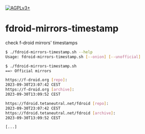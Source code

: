 <!-- SPDX-FileCopyrightText: 2023 FC Stegerman <flx@obfusk.net> -->
<!-- SPDX-License-Identifier: AGPL-3.0-or-later -->

[![AGPLv3+](https://img.shields.io/badge/license-AGPLv3+-blue.svg)](https://www.gnu.org/licenses/agpl-3.0.html)

# fdroid-mirrors-timestamp

check f-droid mirrors' timestamps

```sh
$ ./fdroid-mirrors-timestamp.sh --help
Usage: fdroid-mirrors-timestamp.sh [--onion] [--unofficial]

$ ./fdroid-mirrors-timestamp.sh
==> Official mirrors

https://f-droid.org [repo]:
2023-09-30T23:07:42 CEST
https://f-droid.org [archive]:
2023-09-30T13:09:52 CEST

https://fdroid.tetaneutral.net/fdroid [repo]:
2023-09-30T23:07:42 CEST
https://fdroid.tetaneutral.net/fdroid [archive]:
2023-09-30T13:09:52 CEST

[...]
```

